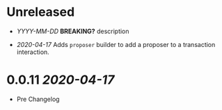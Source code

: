 # Unreleased

- _YYYY-MM-DD_ **BREAKING?** description

- _2020-04-17_ Adds `proposer` builder to add a proposer to a transaction interaction.

# 0.0.11 _2020-04-17_

- Pre Changelog
